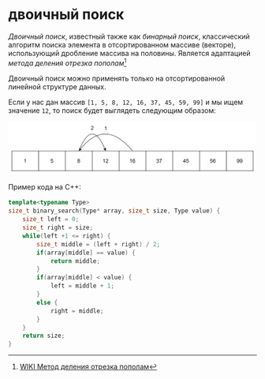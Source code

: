 # двоичный поиск

_Двоичный поиск_, известный также как _бинарный поиск_, классический алгоритм поиска элемента в отсортированном массиве (векторе), использующий дробление массива на половины. Является адаптацией _метода деления отрезка пополам_[^1]

Двоичный поиск можно применять только на отсортированной линейной структуре данных.

Если у нас дан массив `[1, 5, 8, 12, 16, 37, 45, 59, 99]` и мы ищем значение `12`, то поиск будет выглядеть следующим образом:

![binary search](images/binary_search.png)

Пример кода на С++:

```cpp
template<typename Type>
size_t binary_search(Type* array, size_t size, Type value) {
    size_t left = 0;
    size_t right = size;
    while(left +1 <= right) {
        size_t middle = (left + right) / 2;
        if(array[middle] == value) {
            return middle;
        }
        if(array[middle] < value) {
            left = middle + 1;
        }
        else {
            right = middle;
        }
    }
    return size;
}
```

[^1]: [WIKI Метод деления отрезка пополам](https://ru.wikipedia.org/wiki/Метод_бисекции)